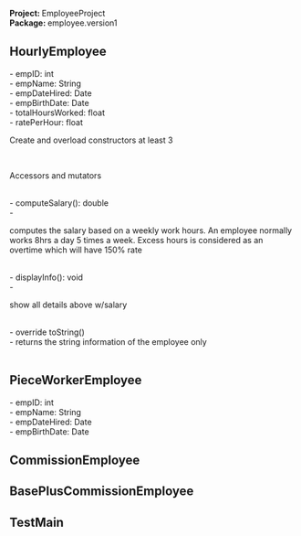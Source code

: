 <b>Project: </b> EmployeeProject <br />
<b>Package: </b> employee.version1 <br />

<h2>HourlyEmployee</h2>
- empID: int <br />
- empName: String <br />
- empDateHired: Date <br />
- empBirthDate: Date <br />
- totalHoursWorked: float <br />
- ratePerHour: float <br />
<p>Create and overload constructors at least 3</p> <br />
<p>Accessors and mutators</p> <br />
- computeSalary(): double <br />
  - <p>computes the salary based on a weekly work hours. An employee normally works 8hrs a day 5 times a week. Excess hours is considered as an overtime which will have 150% rate</p> <br />
- displayInfo(): void <br />
  - <p>show all details above w/salary</p> <br />
- override toString() <br />
  - returns the string information of the employee only <br /><br />

<h2>PieceWorkerEmployee</h2> 
- empID: int <br />
- empName: String <br />
- empDateHired: Date <br />
- empBirthDate: Date <br />

<h2>CommissionEmployee</h2>

<h2>BasePlusCommissionEmployee</h2>

<h2>TestMain</h2>
